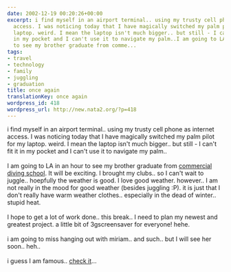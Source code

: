 ```yaml
---
date: 2002-12-19 00:20:26+00:00
excerpt: i find myself in an airport terminal.. using my trusty cell phone as internet
  access. I was noticing today that I have magically switched my palm pilot for my
  laptop. weird. I mean the laptop isn't much bigger.. but still - I can't fit it
  in my pocket and I can't use it to navigate my palm..I am going to LA in an hour
  to see my brother graduate from comme...
tags:
- travel
- technology
- family
- juggling
- graduation
title: once again
translationKey: once again
wordpress_id: 418
wordpress_url: http://new.nata2.org/?p=418
---
```


i find myself in an airport terminal.. using my trusty cell phone as internet access. I was noticing today that I have magically switched my palm pilot for my laptop. weird. I mean the laptop isn't much bigger.. but still - I can't fit it in my pocket and I can't use it to navigate my palm..<br/><br/>I am going to LA in an hour to see my brother graduate from <a href="http://www.coo.edu">commercial diving school</a>. It will be exciting. I brought my clubs.. so I can't wait to juggle.. hoepfully the weather is good. I love good weather. however.. I am not really in the mood for good weather (besides juggling :P). it is just that I don't really have warm weather clothes.. especially in the dead of winter.. stupid heat.<br/><br/>I hope to get a lot of work done.. this break.. I need to plan my newest and greatest project. a little bit of 3gscreensaver for everyone! hehe. <br/><br/>i am going to miss hanging out with miriam.. and such.. but I will see her soon.. heh.. <br/><br/>i guess I am famous.. <a href="http://www.nata2.info/?path=war">check it</a>...